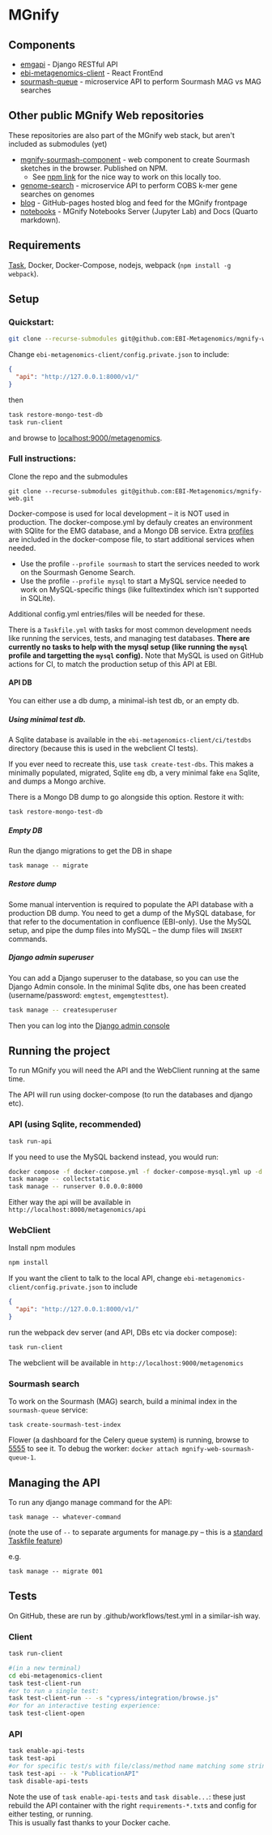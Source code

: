 # MGnify

## Components
- [emgapi](https://github.com/EBI-Metagenomics/emgapi) - Django RESTful API
- [ebi-metagenomics-client](https://github.com/EBI-Metagenomics/ebi-metagenomics-client) - React FrontEnd
- [sourmash-queue](https://github.com/EBI-Metagenomics/sourmash-queue) - microservice API to perform Sourmash MAG vs MAG searches 


## Other public MGnify Web repositories
These repositories are also part of the MGnify web stack, but  aren't included as submodules (yet)
- [mgnify-sourmash-component](https://github.com/EBI-Metagenomics/mgnify-sourmash-component) - web component to create Sourmash sketches in the browser. Published on NPM.
  - See [npm link](https://docs.npmjs.com/cli/v8/commands/npm-link) for the nice way to work on this locally too.
- [genome-search](https://github.com/EBI-Metagenomics/genome-search) - microservice API to perform COBS k-mer gene searches on genomes
- [blog](https://github.com/EBI-Metagenomics/blog) - GitHub-pages hosted blog and feed for the MGnify frontpage
- [notebooks](https://github.com/EBI-Metagenomics/notebooks) - MGnify Notebooks Server (Jupyter Lab) and Docs (Quarto markdown).

## Requirements

[Task](https://taskfile.dev/), Docker, Docker-Compose, nodejs, webpack (`npm install -g webpack`).

## Setup
### Quickstart:
```bash
git clone --recurse-submodules git@github.com:EBI-Metagenomics/mgnify-web.git 
```
Change `ebi-metagenomics-client/config.private.json` to include:
```json
{
  "api": "http://127.0.0.1:8000/v1/"
}
```
then
```bash
task restore-mongo-test-db
task run-client
```
and browse to [localhost:9000/metagenomics](http://localhost:9000/metagenomics).

### Full instructions:

Clone the repo and the submodules

```
git clone --recurse-submodules git@github.com:EBI-Metagenomics/mgnify-web.git 
```

Docker-compose is used for local development – it is NOT used in production.
The docker-compose.yml by defauly creates an environment with SQlite for the EMG database, and a Mongo DB service.
Extra [profiles](https://docs.docker.com/compose/profiles/) are included in the docker-compose file, 
to start additional services when needed.

* Use the profile `--profile sourmash` to start the services needed to work on the Sourmash Genome Search.
* Use the profile `--profile mysql` to start a MySQL service needed to work on MySQL-specific things (like fulltextindex which isn't supported in SQLite).

Additional config.yml entries/files will be needed for these.

There is a `Taskfile.yml` with tasks for most common development needs like running the services, tests, and managing test databases.
__There are currently no tasks to help with the mysql setup (like running the `mysql` profile and targetting the `mysql` config).__
Note that MySQL is used on GitHub actions for CI, to match the production setup of this API at EBI.

#### API DB

You can either use a db dump, a minimal-ish test db, or an empty db.

##### Using minimal test db.
A Sqlite database is available in the `ebi-metagenomics-client/ci/testdbs` directory (because this is used in the webclient CI tests).

If you ever need to recreate this, use `task create-test-dbs`. 
This makes a minimally populated, migrated, Sqlite `emg` db, a very minimal fake `ena` Sqlite, and dumps a Mongo archive.

There is a Mongo DB dump to go alongside this option. Restore it with:
```bash
task restore-mongo-test-db
```

##### Empty DB

Run the django migrations to get the DB in shape

```bash
task manage -- migrate
```

##### Restore dump

Some manual intervention is required to populate the API database with a production DB dump.
You need to get a dump of the MySQL database, for that refer to the documentation in confluence (EBI-only).
Use the MySQL setup, and pipe the dump files into MySQL – the dump files will `INSERT` commands.


##### Django admin superuser

You can add a Django superuser to the database, so you can use the Django Admin console.
In the minimal Sqlite dbs, one has been created (username/password: `emgtest`, `emgemgtesttest`).

```bash
task manage -- createsuperuser
```
Then you can log into the [Django admin console](http://127.0.0.1:8000/admin)

## Running the project

To run MGnify you will need the API and the WebClient running at the same time.

The API will run using docker-compose (to run the databases and django etc). 

### API (using Sqlite, **recommended**)
```bash
task run-api
```

If you need to use the MySQL backend instead, you would run:
```bash
docker compose -f docker-compose.yml -f docker-compose-mysql.yml up -d
task manage -- collectstatic
task manage -- runserver 0.0.0.0:8000
```

Either way the api will be available in `http://localhost:8000/metagenomics/api`

### WebClient

Install npm modules
```bash
npm install
```

If you want the client to talk to the local API, change `ebi-metagenomics-client/config.private.json` to include
```json
{
  "api": "http://127.0.0.1:8000/v1/"
}
```

run the webpack dev server (and API, DBs etc via docker compose):
```bash
task run-client
```

The webclient will be available in `http://localhost:9000/metagenomics`

### Sourmash search
To work on the Sourmash (MAG) search, build a minimal index in the `sourmash-queue` service:
```shell
task create-sourmash-test-index
```
Flower (a dashboard for the Celery queue system) is running, browse to [5555](http://127.0.0.1:5555) to see it.
To debug the worker: `docker attach mgnify-web-sourmash-queue-1`.


## Managing the API

To run any django manage command for the API:
```shell
task manage -- whatever-command
```
(note the use of ` -- ` to separate arguments for manage.py – this is a [standard Taskfile feature](https://taskfile.dev/usage/#forwarding-cli-arguments-to-commands))

e.g.
```shell
task manage -- migrate 001
```

## Tests
On GitHub, these are run by .github/workflows/test.yml in a similar-ish way.

### Client
```bash
task run-client

#(in a new terminal)
cd ebi-metagenomics-client
task test-client-run 
#or to run a single test:
task test-client-run -- -s "cypress/integration/browse.js" 
#or for an interactive testing experience:
task test-client-open
```

### API
```bash
task enable-api-tests
task test-api
#or for specific test/s with file/class/method name matching some string:
task test-api -- -k "PublicationAPI"
task disable-api-tests
```
Note the use of `task enable-api-tests` and `task disable...`:
these just rebuild the API container with the right `requirements-*.txt`s and config for either testing, or running.  
This is usually fast thanks to your Docker cache.
